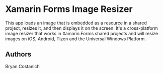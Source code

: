 Xamarin Forms Image Resizer
=========
This app loads an image that is embedded as a resource in a shared project, resizes it, and then displays it on the screen. It's a cross-platform image resizer that works in Xamarin.Forms shared projects and will resize images on iOS, Android, Tizen and the Universal Windows Platform.


Authors
-------

Bryan Costanich

